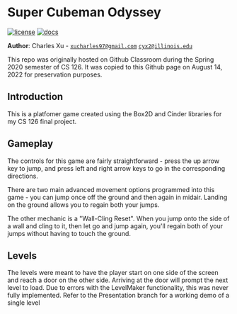 # Super Cubeman Odyssey

[![license](https://img.shields.io/badge/license-MIT-green)](LICENSE)
[![docs](https://img.shields.io/badge/docs-yes-brightgreen)](docs/README.md)


**Author**: Charles Xu - [`xucharles97@gmail.com`](mailto:xucharles97@gmail.com) [`cyx2@illinois.edu`](mailto:cyx2@illinois.edu)

This repo was originally hosted on Github Classroom during the Spring 2020 semester of CS 126. It was copied to this Github page on August 14, 2022 for preservation purposes. 

## Introduction

This is a platfomer game created using the Box2D and Cinder libraries for my CS 126 final project. 

## Gameplay

The controls for this game are fairly straightforward - press the up arrow key to jump, and press left and right arrow keys to go in the corresponding directions.

There are two main advanced movement options programmed into this game - you can jump once off the ground and then again in midair. Landing on the ground allows you to regain both your jumps.

The other mechanic is a "Wall-Cling Reset". When you jump onto the side of a wall and cling to it, then let go and jump again, you'll regain both of your jumps without having to touch the ground.

## Levels

The levels were meant to have the player start on one side of the screen and reach a door on the other side. Arriving at the door will prompt the next level to load. Due to errors with the LevelMaker functionality, this was never fully implemented. Refer to the Presentation branch for a working demo of a single level
